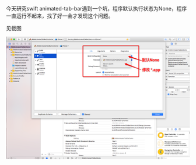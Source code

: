 今天研究swift animated-tab-bar遇到一个坑，程序默认执行状态为None，程序一直运行不起来，找了好一会才发现这个问题。

见截图

![alt tag](https://github.com/JackSteven/Swift/blob/master/img/animated-tab-bar%E5%9B%BE%E7%89%87.png)
